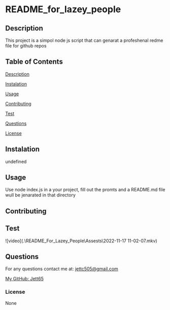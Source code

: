# README_for_lazey_people


## Description

This project is a simpol node js script that can genarat a profeshenal redme file for github repos

## Table of Contents

[Description](#description)

[Instalation](#instalation)

[Usage](#usage)

[Contributing](#contributing)

[Test](#test)

[Questions](#questions)

[License](#license)

## Instalation

undefined

## Usage

Use node index.js in a your project, fill out the promts and a README.md file wull be jenarated in that directory

## Contributing



## Test

![video](.\README_For_Lazey_People\Assests\2022-11-17 11-02-07.mkv)

## Questions

For any questions contact me at:
jettc505@gmail.com

[My GitHub: Jett65](https://github.com/Jett65)

### License

None
